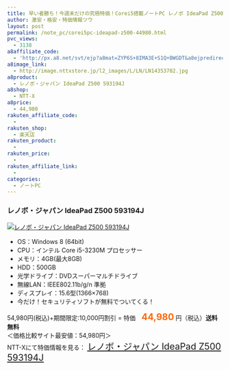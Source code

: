 ```yaml
---
title: 早い者勝ち！今週末だけの究極特価！Corei5搭載ノートPC レノボ IdeaPad Z500 特価44,980円！送料込！
author: 激安・格安・特価情報ツウ
layout: post
permalink: /note_pc/corei5pc-ideapad-z500-44980.html
pvc_views:
  - 3138
a8affiliate_code:
  - 'http://px.a8.net/svt/ejp?a8mat=ZYP6S+8IMA3E+S1Q+BWGDT&a8ejpredirect=http://nttxstore.jp/_II_LN14353782'
a8image_link:
  - http://image.nttxstore.jp/l2_images/L/LN/LN14353782.jpg
a8product:
  - レノボ・ジャパン IdeaPad Z500 593194J
a8shop:
  - NTT-X
a8price:
  - 44,980
rakuten_affiliate_code:
  - 
rakuten_shop:
  - 楽天店
rakuten_product:
  - 
rakuten_price:
  - 
rakuten_affiliate_link:
  - 
categories:
  - ノートPC
---
```

### レノボ・ジャパン IdeaPad Z500 593194J

<div class="img-bg2 img_L">
  <a title="レノボ・ジャパン IdeaPad Z500 593194J" href="http://px.a8.net/svt/ejp?a8mat=ZYP6S+8IMA3E+S1Q+BWGDT&a8ejpredirect=http://nttxstore.jp/_II_LN14353782" target="_blank"><img src="http://i0.wp.com/image.nttxstore.jp/l2_images/L/LN/LN14353782.jpg?resize=120%2C120" border="0" alt="レノボ・ジャパン IdeaPad Z500 593194J" style="border: 0pt none;" data-recalc-dims="1" /></a>
</div>

<!--more-->

  * OS：Windows 8 (64bit)
  * CPU：インテル Core i5-3230M プロセッサー
  * メモリ：4GB(最大8GB)
  * HDD：500GB
  * 光学ドライブ：DVDスーパーマルチドライブ
  * 無線LAN：IEEE802.11b/g/n 準拠
  * ディスプレイ：15.6型(1366&#215;768)
  * 今だけ！セキュリティソフトが無料でついてくる！

54,980円(税込)+期間限定:10,000円割引 = 特価　<span style="color: #ff6600; font-size: 150%;"><strong>44,980</strong></span> 円（税込）**送料無料**  
＜価格比較サイト最安値：54,980円＞  
NTT-Xにて特価情報を見る： <span style="font-size: 150%;"><a href="http://px.a8.net/svt/ejp?a8mat=ZYP6S+8IMA3E+S1Q+BWGDT&a8ejpredirect=http://nttxstore.jp/_II_LN14353782" target="_blank">レノボ・ジャパン IdeaPad Z500 593194J</a></span>